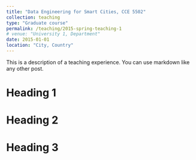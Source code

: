 ```yaml
---
title: "Data Engineering for Smart Cities, CCE 5502"
collection: teaching
type: "Graduate course"
permalink: /teaching/2015-spring-teaching-1
# venue: "University 1, Department"
date: 2015-01-01
location: "City, Country"
---
```


This is a description of a teaching experience. You can use markdown like any other post.

Heading 1
======

Heading 2
======

Heading 3
======
